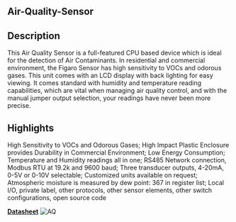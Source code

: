 ## Air-Quality-Sensor
## Description
This Air Quality Sensor is a full-featured CPU based device which is ideal for the detection of Air Contaminants. In residential and commercial environment, the Figaro Sensor has high sensitivity to VOCs and odorous gases. This unit comes with an LCD display with back lighting for easy viewing. It comes standard with humidity and temperature reading capabilities, which are vital when managing air quality control, and with the manual jumper output selection, your readings have never been more precise.

## Highlights
High Sensitivity to VOCs and Odorous Gases; High Impact Plastic Enclosure provides Durability in Commercial Environment; Low Energy Consumption; Temperature and Humidity readings all in one; RS485 Network connection, Modbus RTU at 19.2k and 9600 baud; Three transducer outputs, 4-20mA, 0-5V or 0-10V selectable; Customized units available on request; Atmospheric moisture is measured by dew point: 367 in register list; Local I/O, private label, other protocols, other sensor elements, other switch configurations, open source code

**[Datasheet](http://www.temcocontrols.com/ftp/pdf/AirQuality_Technical_rev3.pdf)**
![AQ](imag/1.jpg)

